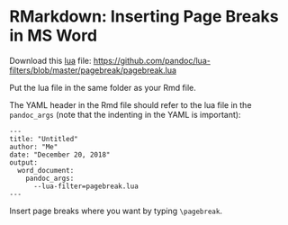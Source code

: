 # RMarkdown: Inserting Page Breaks in MS Word

Download this [lua](https://pandoc.org/lua-filters.html) file: https://github.com/pandoc/lua-filters/blob/master/pagebreak/pagebreak.lua

Put the lua file in the same folder as your Rmd file.

The YAML header in the Rmd file should refer to the lua file in the `pandoc_args` (note that the indenting in the YAML is important):

```{r}
---
title: "Untitled"
author: "Me"
date: "December 20, 2018"
output:
  word_document:
    pandoc_args:
      --lua-filter=pagebreak.lua
---
```

Insert page breaks where you want by typing `\pagebreak`.
